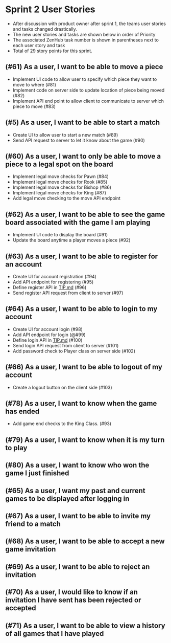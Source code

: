 # Sprint 2 User Stories
  - After discussion with product owner after sprint 1, the teams user stories and tasks changed drastically. 
  - The new user stories and tasks are shown below in order of Priority
  - The associated ZenHub task number is shown in parentheses next to each user story and task
  - Total of 29 story points for this sprint. 
  
## (#61) As a user, I want to be able to move a piece 
  - Implement UI code to allow user to specify which piece they want to move to where (#81)
  - Implement code on server side to update location of piece being moved (#82)
  - Implement API end point to allow client to communicate to server which piece to move (#83)

  
## (#5) As a user, I want to be able to start a match
  - Create UI to allow user to start a new match (#89)
  - Send API request to server to let it know about the game (#90)
## (#60) As a user, I want to only be able to move a piece to a legal spot on the board 
  - Implement legal move checks for Pawn (#84)
  - Implement legal move checks for Rook (#85)
  - Implement legal move checks for Bishop (#86)
  - Implement legal move checks for King (#87)
  - Add legal move checking to the move API endpoint
  
## (#62) As a user, I want to be able to see the game board associated with the game I am playing
  - Implement UI code to display the board (#91)
  - Update the board anytime a player moves a piece (#92)
  

## (#63) As a user, I want to be able to register for an account 
  - Create UI for account registration (#94)
  - Add API endpoint for registering (#95)
  - Define register API in [TIP.md](https://github.com/hamjared/cs414-f19-001-Blueberries/blob/master/TIP.md) (#96)
  - Send register API request from client to server (#97)
  
## (#64) As a user, I want to be able to login to my account 
  - Create UI for account login (#98) 
  - Add API endpoint for login (@#99)
  - Define login API in [TIP.md](https://github.com/hamjared/cs414-f19-001-Blueberries/blob/master/TIP.md) (#100)
  - Send login API request from client to server (#101)
  - Add password check to Player class on server side (#102)
 
## (#66) As a user, I want to be able to logout of my account
- Create a logout button on the client side (#103)

## (#78) As a user, I want to know when the game has ended
  - Add game end checks to the King Class. (#93)

## (#79) As a user, I want to know when it is my turn to play

## (#80) As a user, I want to know who won the game I just finished

## (#65) As a user, I want my past and current games to be displayed after logging in 
 
## (#67)  As a user, I want to be able to invite my friend to a match  

## (#68) As a user, I want to be able to accept a new game invitation 

## (#69) As a user, I want to be able to reject an invitation
 
## (#70) As a user, I would like to know if an invitation I have sent has been rejected or accepted 

## (#71) As a user, I want to be able to view a history of all games that I have played
